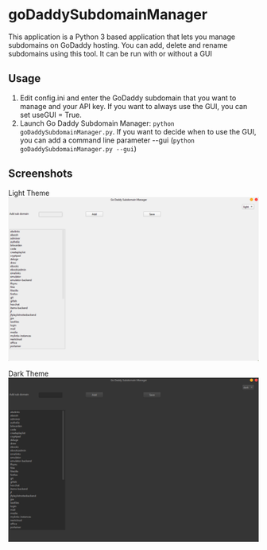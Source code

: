 # goDaddySubdomainManager
This application is a Python 3 based application that lets you manage subdomains on GoDaddy hosting. You can add, delete and rename subdomains using this tool. It can be run with or without a GUI


## Usage
1. Edit config.ini and enter the GoDaddy subdomain that you want to manage and your API key. If you want to always use the GUI, you can set useGUI = True. 
2. Launch Go Daddy Subdomain Manager: `python  goDaddySubdomainManager.py`. If you want to decide when to use the GUI, you can add a command line parameter --gui (`python  goDaddySubdomainManager.py --gui`)


## Screenshots

Light Theme
![Light Theme](https://raw.githubusercontent.com/SegiH/goDaddySubdomainManager/main/ScreenShot_LightTheme.png)

Dark Theme
![Dark Theme](https://raw.githubusercontent.com/SegiH/goDaddySubdomainManager/main/ScreenShot_DarkTheme.png)
